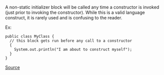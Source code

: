 A non-static initializer block will be called any time a constructor is invoked (just prior to invoking the constructor).
While this is a valid language construct, it is rarely used and is confusing to the reader.

Ex:

```
public class MyClass {
  // this block gets run before any call to a constructor
  {
    System.out.println("I am about to construct myself");
  }
}
```

[Source](http://pmd.sourceforge.net/pmd-5.3.2/pmd-java/rules/java/design.html#NonStaticInitializer)
